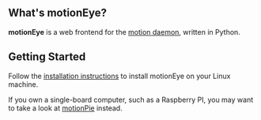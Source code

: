 ## What's motionEye?

**motionEye** is a web frontend for the [motion daemon](http://www.lavrsen.dk/foswiki/bin/view/Motion/WebHome), written in Python.

## Getting Started

Follow the [installation instructions](https://github.com/ccrisan/motioneye/wiki/Installation) to install motionEye on your Linux machine.

If you own a single-board computer, such as a Raspberry PI, you may want to take a look at [motionPie](https://github.com/ccrisan/motionpie/wiki) instead.

